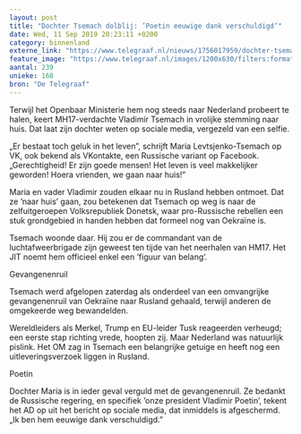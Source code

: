 ```yaml
---
layout: post
title: "Dochter Tsemach dolblij: ’Poetin eeuwige dank verschuldigd’"
date: Wed, 11 Sep 2019 20:23:11 +0200
category: binnenland
externe_link: "https://www.telegraaf.nl/nieuws/1756017959/dochter-tsemach-dolblij-poetin-eeuwige-dank-verschuldigd"
feature_image: "https://www.telegraaf.nl/images/1200x630/filters:format(jpeg):quality(80)/cdn-kiosk-api.telegraaf.nl/6ddc7758-d4c1-11e9-acd1-0255c322e81b.jpg"
aantal: 239
unieke: 168
bron: "De Telegraaf"
---
```


<p class="intro">Terwijl het Openbaar Ministerie hem nog steeds naar Nederland probeert te halen, keert MH17-verdachte Vladimir Tsemach in vrolijke stemming naar huis. Dat laat zijn dochter weten op sociale media, vergezeld van een selfie.</p> <p>„Er bestaat toch geluk in het leven”, schrijft Maria Levtsjenko-Tsemach op VK, ook bekend als VKontakte, een Russische variant op Facebook. „Gerechtigheid! Er zijn goede mensen! Het leven is veel makkelijker geworden! Hoera vrienden, we gaan naar huis!”</p><p>Maria en vader Vladimir zouden elkaar nu in Rusland hebben ontmoet. Dat ze ’naar huis’ gaan, zou betekenen dat Tsemach op weg is naar de zelfuitgeroepen Volksrepubliek Donetsk, waar pro-Russische rebellen een stuk grondgebied in handen hebben dat formeel nog van Oekraïne is.</p><p>Tsemach woonde daar. Hij zou er de commandant van de luchtafweerbrigade zijn geweest ten tijde van het neerhalen van HM17. Het JIT noemt hem officieel enkel een ’figuur van belang’.</p><p>Gevangenenruil</p><p>Tsemach werd afgelopen zaterdag als onderdeel van een omvangrijke gevangenenruil van Oekraïne naar Rusland gehaald, terwijl anderen de omgekeerde weg bewandelden.</p><p>Wereldleiders als Merkel, Trump en EU-leider Tusk reageerden verheugd; een eerste stap richting vrede, hoopten zij. Maar Nederland was natuurlijk pislink. Het OM zag in Tsemach een belangrijke getuige en heeft nog een uitleveringsverzoek liggen in Rusland.</p><p>Poetin</p><p>Dochter Maria is in ieder geval verguld met de gevangenenruil. Ze bedankt de Russische regering, en specifiek ’onze president Vladimir Poetin’, tekent het AD op uit het bericht op sociale media, dat inmiddels is afgeschermd. „Ik ben hem eeuwige dank verschuldigd.”</p>
